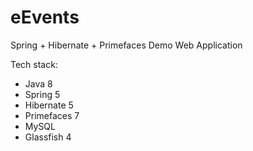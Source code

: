 # eEvents
Spring + Hibernate + Primefaces Demo Web Application

Tech stack:
- Java 8
- Spring 5
- Hibernate 5
- Primefaces 7
- MySQL
- Glassfish 4

